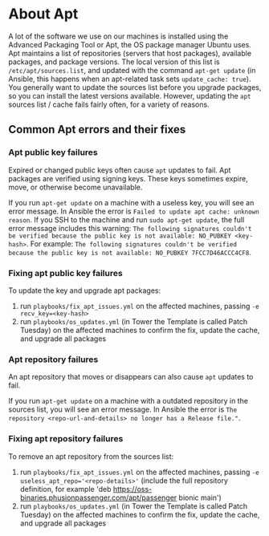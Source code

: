 # About Apt

A lot of the software we use on our machines is installed using the Advanced Packaging Tool or Apt, the OS package manager Ubuntu uses. Apt maintains a list of repositories (servers that host packages), available packages, and package versions. The local version of this list is `/etc/apt/sources.list`, and updated with the command `apt-get update` (in Ansible, this happens when an apt-related task sets `update_cache: true`). You generally want to update the sources list before you upgrade packages, so you can install the latest versions available. However, updating the `apt` sources list / cache fails fairly often, for a variety of reasons.

## Common Apt errors and their fixes

### Apt public key failures

Expired or changed public keys often cause `apt` updates to fail. Apt packages are verified using signing keys. These keys sometimes expire, move, or otherwise become unavailable.

If you run `apt-get update` on a machine with a useless key, you will see an error message. In Ansible the error is `Failed to update apt cache: unknown reason`. If you SSH to the machine and run `sudo apt-get update`, the full error message includes this warning: `The following signatures couldn't be verified because the public key is not available: NO_PUBKEY <key-hash>`. For example: `The following signatures couldn't be verified because the public key is not available: NO_PUBKEY 7FCC7D46ACCC4CF8`.  

### Fixing apt public key failures

To update the key and upgrade apt packages:
1. run `playbooks/fix_apt_issues.yml` on the affected machines, passing `-e recv_key=<key-hash>`
2. run `playbooks/os_updates.yml` (in Tower the Template is called Patch Tuesday) on the affected machines to confirm the fix, update the cache, and upgrade all packages

### Apt repository failures

An apt repository that moves or disappears can also cause `apt` updates to fail.

If you run `apt-get update` on a machine with a outdated repository in the sources list, you will see an error message. In Ansible the error is `The repository <repo-url-and-details> no longer has a Release file."`.

### Fixing apt repository failures

To remove an apt repository from the sources list:
1. run `playbooks/fix_apt_issues.yml` on the affected machines, passing `-e useless_apt_repo='<repo-details>'` (include the full repository definition, for example 'deb https://oss-binaries.phusionpassenger.com/apt/passenger bionic main')
2. run `playbooks/os_updates.yml` (in Tower the Template is called Patch Tuesday) on the affected machines to confirm the fix, update the cache, and upgrade all packages
